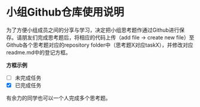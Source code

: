 # 小组Github仓库使用说明
为了方便小组成员之间的分享与学习，决定把小组思考题作通过Github进行保存。请朋友们完成思考题后，将相应的代码上传（add file → create new file）至Github各个思考题对应的repository folder中（思考题X对应taskX），并修改对应readme.md中的登记方框。

**方框示例**  
- [ ] 未完成任务  
- [x] 已完成任务  

有余力的同学也可以一个人完成多个思考题。

